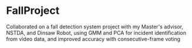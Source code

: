 # FallProject
Collaborated on a fall detection system project with my Master's advisor, NSTDA, and Dinsaw Robot, using GMM and PCA for incident identification from video data, and improved accuracy with consecutive-frame voting
